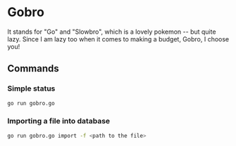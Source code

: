 # Gobro

It stands for "Go" and "Slowbro", which is a lovely pokemon -- but quite lazy. Since I am lazy too when it comes to making a budget, Gobro, I choose you!

## Commands

### Simple status
```sh
go run gobro.go
```

### Importing a file into database
```sh
go run gobro.go import -f <path to the file>
```
